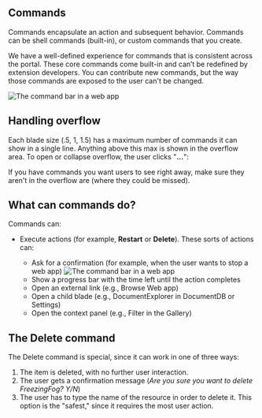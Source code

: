 <properties title="Commands" pageTitle="Commands" description="" authors="mattshel" />

<tags
    ms.service="portalfx"
    ms.workload="portalfx"
    ms.tgt_pltfrm="portalfx"
    ms.devlang="portalfx"
    ms.topic="get-started-article"
    ms.date="07/16/2015" 
    ms.author="mattshel"/>    

<a name="commands"></a>
## Commands ##

Commands encapsulate an action and subsequent behavior. Commands can be shell commands (built-in), or custom  commands that you create. 

We have a well-defined experience for commands that is consistent across the portal. These core commands come built-in and can’t be redefined by extension developers. You can contribute new commands, but the way those commands are exposed to the user can't be changed.
  
![The command bar in a web app][Commands]


<a name="handling-overflow"></a>
## Handling overflow ##

Each blade size (.5, 1, 1.5) has a maximum number of commands it can show in a single line. Anything above this max is shown in the overflow area. To open or collapse overflow, the user clicks "**...**":


If you have commands you want users to see right away, make sure they aren't in the overflow are (where they could be missed).

<a name="what-can-commands-do"></a>
## What can commands do? ##

Commands can:

- Execute actions (for example, **Restart** or **Delete**). These sorts of actions can: 


	- Ask for a confirmation (for example, when the user wants to stop a web app)
	![The command bar in a web app][Command_confirm]
	- Show a progress bar with the time left until the action completes
	- Open an external link (e.g., Browse Web app)
	- Open a child blade (e.g., DocumentExplorer in DocumentDB or Settings)
	- Open the context panel (e.g., Filter in the Gallery)

<a name="the-delete-command"></a>
## The Delete command ##

The Delete command is special, since it can work in one of three ways:

1. The item is deleted, with no further user interaction.
2. The user gets a confirmation message (*Are you sure you want to delete FreezingFog? Y/N*)
3. The user has to type the name of the resource in order to delete it. This option is the "safest," since it requires the most user action.
 









[Commands]: ../media/portalfx-ux-commands/Commands.jpg
[Command_confirm]: ../media/portalfx-ux-commands/Command_confirm.jpg
